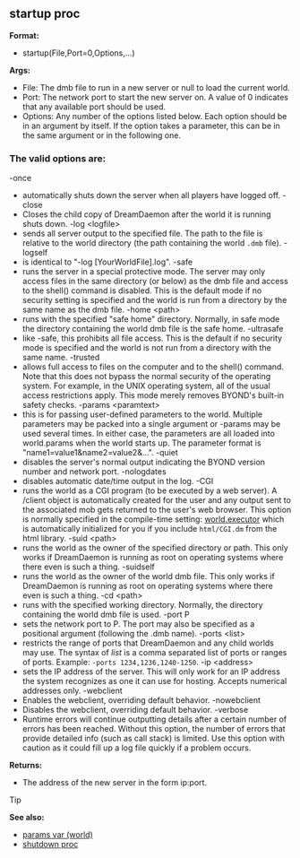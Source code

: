 ## startup proc

<!-- -->
**Format:**
+   startup(File,Port=0,Options,\...)
<!-- -->
**Args:**
+   File: The dmb file to run in a new server or null to load the
    current world.
+   Port: The network port to start the new server on. A value of 0
    indicates that any available port should be used.
+   Options: Any number of the options listed below. Each option should
    be in an argument by itself. If the option takes a parameter, this
    can be in the same argument or in the following one.
### The valid options are:
-once
+   automatically shuts down the server when all players have logged
    off.
-close
+   Closes the child copy of DreamDaemon after the world it is running
    shuts down.
-log \<logfile\>
+   sends all server output to the specified file. The path to the file
    is relative to the world directory (the path containing the world
    `.dmb` file).
-logself
+   is identical to \"-log \[YourWorldFile\].log\".
-safe
+   runs the server in a special protective mode. The server may only
    access files in the same directory (or below) as the dmb file and
    access to the shell() command is disabled. This is the default mode
    if no security setting is specified and the world is run from a
    directory by the same name as the dmb file.
-home \<path\>
+   runs with the specified \"safe home\" directory. Normally, in safe
    mode the directory containing the world dmb file is the safe home.
-ultrasafe
+   like -safe, this prohibits all file access. This is the default if
    no security mode is specified and the world is not run from a
    directory with the same name.
-trusted
+   allows full access to files on the computer and to the shell()
    command. Note that this does not bypass the normal security of the
    operating system. For example, in the UNIX operating system, all of
    the usual access restrictions apply. This mode merely removes
    BYOND\'s built-in safety checks.
-params \<paramtext\>
+   this is for passing user-defined parameters to the world. Multiple
    parameters may be packed into a single argument or -params may be
    used several times. In either case, the parameters are all loaded
    into world.params when the world starts up. The parameter format is
    \"name1=value1&name2=value2&\...\".
-quiet
+   disables the server\'s normal output indicating the BYOND version
    number and network port.
-nologdates
+   disables automatic date/time output in the log.
-CGI
+   runs the world as a CGI program (to be executed by a web server). A
    /client object is automatically created for the user and any output
    sent to the associated mob gets returned to the user\'s web browser.
    This option is normally specified in the compile-time setting:
    [world.executor](/ref/world/var/executor.md)  which is automatically
    initialized for you if you include `html/CGI.dm` from the html
    library.
-suid \<path\>
+   runs the world as the owner of the specified directory or path. This
    only works if DreamDaemon is running as root on operating systems
    where there even is such a thing.
-suidself
+   runs the world as the owner of the world dmb file. This only works
    if DreamDaemon is running as root on operating systems where there
    even is such a thing.
-cd \<path\>
+   runs with the specified working directory. Normally, the directory
    containing the world dmb file is used.
-port P
+   sets the network port to P. The port may also be specified as a
    positional argument (following the .dmb name).
-ports \<list\>
+   restricts the range of ports that DreamDaemon and any child worlds
    may use. The syntax of *list* is a comma separated list of ports or
    ranges of ports. Example: `-ports 1234,1236,1240-1250`.
-ip \<address\>
+   sets the IP address of the server. This will only work for an IP
    address the system recognizes as one it can use for hosting. Accepts
    numerical addresses only.
-webclient
+   Enables the webclient, overriding default behavior.
-nowebclient
+   Disables the webclient, overriding default behavior.
-verbose
+   Runtime errors will continue outputting details after a certain
    number of errors has been reached. Without this option, the number
    of errors that provide detailed info (such as call stack) is
    limited. Use this option with caution as it could fill up a log file
    quickly if a problem occurs.
<!-- -->
**Returns:**
+   The address of the new server in the form ip:port.

> [!TIP] 
> **See also:**
> +   [params var (world)](/ref/world/var/params.md) 
> +   [shutdown proc](/ref/proc/shutdown.md) 